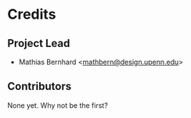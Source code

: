 # Credits

## Project Lead

* Mathias Bernhard <<mathbern@design.upenn.edu>>

## Contributors

None yet. Why not be the first?
